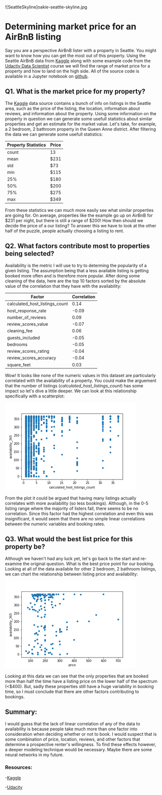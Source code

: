 ![SeattleSkyline]oakie-seattle-skyline.jpg
# Determining market price for an AirBnB listing

Say you are a perspective AirBnB lister with a property in Seattle. You might want to know how you can get the most out of this property. Using the Seattle AirBnB data from [Kaggle](https://www.kaggle.com/airbnb/seattle/data) along with some example code from the [Udactiy Data Scientist](https://www.udacity.com/course/data-scientist-nanodegree--nd025) course we will find the range of market price for a property and how to land on the high side. All of the source code is available in a Jupyter notebook on [github](https://github.com/IMSweeney/Udacity_AirBnB_Analysis).


## Q1. What is the market price for my property?

The [Kaggle](https://www.kaggle.com/airbnb/seattle/data) data source contains a bunch of info on listings in the Seattle area, such as the price of the listing, the location, information about reviews, and information about the property. Using some information on the property in question we can generate some usefull statistics about similar properties and get an estimate for the market value. Let's take, for example, a 2 bedroom, 2 bathroom property in the Queen Anne district. After filtering the data we can generate some usefull statistics:

Property Statistics | Price
------ | ---------
count  |  13
mean   |  $231
std    |  $73
min    |  $115
25%    |  $180
50%    |  $200
75%    |  $275
max    |  $349

From these statistics we can much more easily see what similar properties are going for. On average, properties like the example go up on AirBnB for $231 per night, but there is still a range of $200! How then should we decide the price of a our listing? To answer this we have to look at the other half of the puzzle, people actually choosing a listing to rent.


## Q2. What factors contribute most to properties being selected?

Availability is the metric I will use to try to determing the popularity of a given listing. The assumption being that a less available listing is getting booked more often and is therefore more popular. After doing some cleaning of the data, here are the top 10 factors sorted by the absolute value of the correlation that they have with the availability:

Factor | Correlation
------ | ------
calculated_host_listings_count  |  0.14
host_response_rate              | -0.09
number_of_reviews               |  0.09
review_scores_value             | -0.07
cleaning_fee                    |  0.06
guests_included                 | -0.05
bedrooms                        | -0.05
review_scores_rating            | -0.04
review_scores_accuracy          | -0.04
square_feet                     |  0.03

Wow! It looks like none of the numeric values in this dataset are particularly correlated with the availability of a property. You could make the arguement that the number of listings (*calculated_host_listings_count*) has some impact so let's dive a little deeper. We can look at this relationship specifically with a scatterplot:

![Q2b](/Q2b.png)

From the plot it could be argued that having many listings actually correlates with more availability (so less bookings). Although, in the 0-5 listing range where the majority of listers fall, there seems to be no correlation. Since this factor had the highest correlation and even this was insignificant, it would seem that there are no simple linear correlations between the numeric variables and booking rates.


## Q3. What would the best list price for this property be?

Although we haven't had any luck yet, let's go back to the start and re-examine the original question. What is the best price point for our booking. Looking at all of the data available for other 2 bedroom, 2 bathroom listings, we can chart the relationship between listing price and availability:

![Q3a](/Q3a.png)

Looking at this data we can see that the only properties that are booked more than half the time have a listing price on the lower half of the spectrum (<$400). But, sadly these properties still have a huge variability in booking time, so I must conclude that there are other factors contributing to bookings.


## Summary:

I would guess that the lack of linear correlation of any of the data to availability is because people take much more than one factor into consideration when deciding whether or not to book. I would suspect that is some combination of price, location, reviews, and other factors that determine a prospective renter's willingness. To find these effects however, a deeper modeling technique would be necessary. Maybe there are some neural networks in my future. 




### Resources:
-[Kaggle](https://www.kaggle.com/airbnb/seattle/data)

-[Udacity](https://www.udacity.com/course/data-scientist-nanodegree--nd025)
